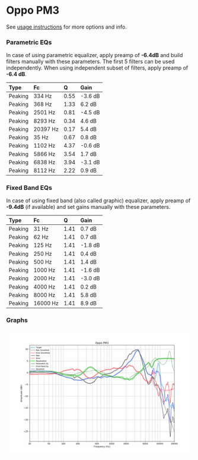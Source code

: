 # Oppo PM3
See [usage instructions](https://github.com/jaakkopasanen/AutoEq#usage) for more options and info.

### Parametric EQs
In case of using parametric equalizer, apply preamp of **-6.4dB** and build filters manually
with these parameters. The first 5 filters can be used independently.
When using independent subset of filters, apply preamp of **-6.4 dB**.

| Type    | Fc       |    Q | Gain    |
|:--------|:---------|:-----|:--------|
| Peaking | 334 Hz   | 0.55 | -3.6 dB |
| Peaking | 368 Hz   | 1.33 | 6.2 dB  |
| Peaking | 2501 Hz  | 0.81 | -4.5 dB |
| Peaking | 8293 Hz  | 0.34 | 4.6 dB  |
| Peaking | 20397 Hz | 0.17 | 5.4 dB  |
| Peaking | 35 Hz    | 0.67 | 0.8 dB  |
| Peaking | 1102 Hz  | 4.37 | -0.6 dB |
| Peaking | 5866 Hz  | 3.54 | 1.7 dB  |
| Peaking | 6838 Hz  | 3.94 | -3.1 dB |
| Peaking | 8112 Hz  | 2.22 | 0.9 dB  |

### Fixed Band EQs
In case of using fixed band (also called graphic) equalizer, apply preamp of **-9.4dB**
(if available) and set gains manually with these parameters.

| Type    | Fc       |    Q | Gain    |
|:--------|:---------|:-----|:--------|
| Peaking | 31 Hz    | 1.41 | 0.7 dB  |
| Peaking | 62 Hz    | 1.41 | 0.7 dB  |
| Peaking | 125 Hz   | 1.41 | -1.8 dB |
| Peaking | 250 Hz   | 1.41 | 0.4 dB  |
| Peaking | 500 Hz   | 1.41 | 1.4 dB  |
| Peaking | 1000 Hz  | 1.41 | -1.6 dB |
| Peaking | 2000 Hz  | 1.41 | -3.0 dB |
| Peaking | 4000 Hz  | 1.41 | 0.2 dB  |
| Peaking | 8000 Hz  | 1.41 | 5.8 dB  |
| Peaking | 16000 Hz | 1.41 | 8.9 dB  |

### Graphs
![](./Oppo%20PM3.png)